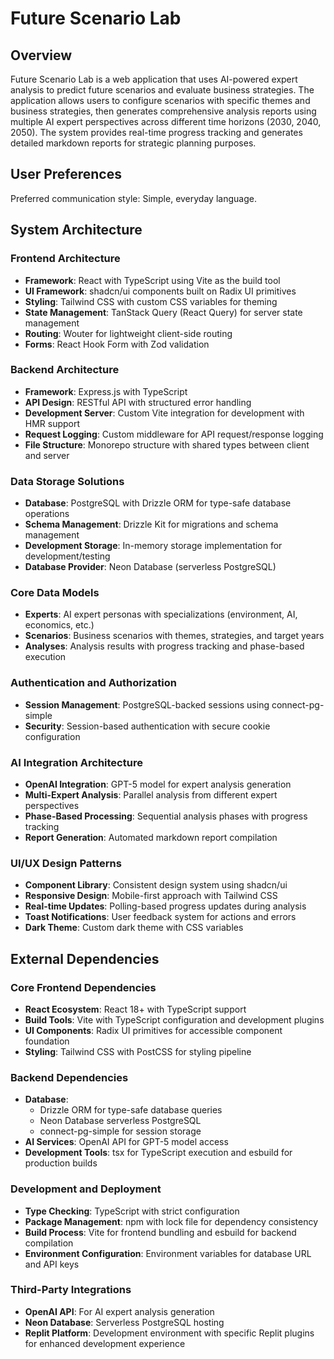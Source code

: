 # Future Scenario Lab

## Overview

Future Scenario Lab is a web application that uses AI-powered expert analysis to predict future scenarios and evaluate business strategies. The application allows users to configure scenarios with specific themes and business strategies, then generates comprehensive analysis reports using multiple AI expert perspectives across different time horizons (2030, 2040, 2050). The system provides real-time progress tracking and generates detailed markdown reports for strategic planning purposes.

## User Preferences

Preferred communication style: Simple, everyday language.

## System Architecture

### Frontend Architecture
- **Framework**: React with TypeScript using Vite as the build tool
- **UI Framework**: shadcn/ui components built on Radix UI primitives
- **Styling**: Tailwind CSS with custom CSS variables for theming
- **State Management**: TanStack Query (React Query) for server state management
- **Routing**: Wouter for lightweight client-side routing
- **Forms**: React Hook Form with Zod validation

### Backend Architecture
- **Framework**: Express.js with TypeScript
- **API Design**: RESTful API with structured error handling
- **Development Server**: Custom Vite integration for development with HMR support
- **Request Logging**: Custom middleware for API request/response logging
- **File Structure**: Monorepo structure with shared types between client and server

### Data Storage Solutions
- **Database**: PostgreSQL with Drizzle ORM for type-safe database operations
- **Schema Management**: Drizzle Kit for migrations and schema management
- **Development Storage**: In-memory storage implementation for development/testing
- **Database Provider**: Neon Database (serverless PostgreSQL)

### Core Data Models
- **Experts**: AI expert personas with specializations (environment, AI, economics, etc.)
- **Scenarios**: Business scenarios with themes, strategies, and target years
- **Analyses**: Analysis results with progress tracking and phase-based execution

### Authentication and Authorization
- **Session Management**: PostgreSQL-backed sessions using connect-pg-simple
- **Security**: Session-based authentication with secure cookie configuration

### AI Integration Architecture
- **OpenAI Integration**: GPT-5 model for expert analysis generation
- **Multi-Expert Analysis**: Parallel analysis from different expert perspectives
- **Phase-Based Processing**: Sequential analysis phases with progress tracking
- **Report Generation**: Automated markdown report compilation

### UI/UX Design Patterns
- **Component Library**: Consistent design system using shadcn/ui
- **Responsive Design**: Mobile-first approach with Tailwind CSS
- **Real-time Updates**: Polling-based progress updates during analysis
- **Toast Notifications**: User feedback system for actions and errors
- **Dark Theme**: Custom dark theme with CSS variables

## External Dependencies

### Core Frontend Dependencies
- **React Ecosystem**: React 18+ with TypeScript support
- **Build Tools**: Vite with TypeScript configuration and development plugins
- **UI Components**: Radix UI primitives for accessible component foundation
- **Styling**: Tailwind CSS with PostCSS for styling pipeline

### Backend Dependencies
- **Database**: 
  - Drizzle ORM for type-safe database queries
  - Neon Database serverless PostgreSQL
  - connect-pg-simple for session storage
- **AI Services**: OpenAI API for GPT-5 model access
- **Development Tools**: tsx for TypeScript execution and esbuild for production builds

### Development and Deployment
- **Type Checking**: TypeScript with strict configuration
- **Package Management**: npm with lock file for dependency consistency
- **Build Process**: Vite for frontend bundling and esbuild for backend compilation
- **Environment Configuration**: Environment variables for database URL and API keys

### Third-Party Integrations
- **OpenAI API**: For AI expert analysis generation
- **Neon Database**: Serverless PostgreSQL hosting
- **Replit Platform**: Development environment with specific Replit plugins for enhanced development experience